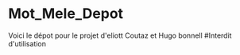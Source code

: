 # Mot_Mele_Depot
Voici le dépot pour le projet d'eliott Coutaz et Hugo bonnell
#Interdit d'utilisation
